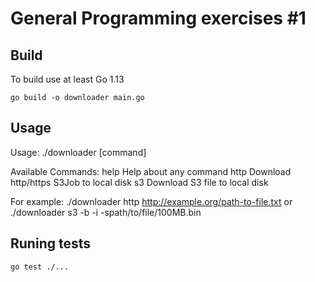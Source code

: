 # General Programming exercises #1

## Build

To build use at least Go 1.13

`go build -o downloader main.go`

## Usage

Usage:
  ./downloader [command]

Available Commands:
  help        Help about any command
  http        Download http/https S3Job to local disk
  s3          Download S3 file to local disk

For example:
  ./downloader http ​http://example.org/path-to-file.txt
or
  ./downloader s3 -b <bucketName> -i <accessKeyID> -s <secretAccesKey> ​path/to/file/100MB.bin

## Runing tests

`go test ./...`
